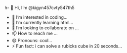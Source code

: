 h- 👋 Hi, I’m @kigyn457cvty547th5
- 👀 I’m interested in coding...
- 🌱 I’m currently learning html...
- 💞️ I’m looking to collaborate on ...
- 📫 How to reach me ...
- 😄 Pronouns: cool...
- ⚡ Fun fact: i can solve a rubicks cube in 20 seconds...

<!---
kigyn457cvty547th5/kigyn457cvty547th5 is a ✨ special ✨ repository because its `README.md` (this file) appears on your GitHub profile.
You can click the Preview link to take a look at your changes.
--->
